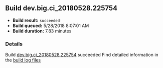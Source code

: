 ## Build dev.big.ci_20180528.225754
- **Build result:** `succeeded`
- **Build queued:** 5/28/2018 8:07:01 AM
- **Build duration:** 7.83 minutes
### Details
Build [dev.big.ci_20180528.225754](https://winappstudio.visualstudio.com/web/build.aspx?pcguid=a4ef43be-68ce-4195-a619-079b4d9834c2&builduri=vstfs%3a%2f%2f%2fBuild%2fBuild%2f25754) succeeded
Find detailed information in the [build log files](https://uwpctdiags.blob.core.windows.net/buildlogs/dev.big.ci_20180528.225754_logs.zip)
